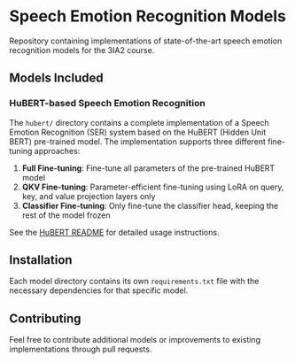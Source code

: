 # Speech Emotion Recognition Models

Repository containing implementations of state-of-the-art speech emotion recognition models for the 3IA2 course.

## Models Included

### HuBERT-based Speech Emotion Recognition

The `hubert/` directory contains a complete implementation of a Speech Emotion Recognition (SER) system based on the HuBERT (Hidden Unit BERT) pre-trained model. The implementation supports three different fine-tuning approaches:

1. **Full Fine-tuning**: Fine-tune all parameters of the pre-trained HuBERT model
2. **QKV Fine-tuning**: Parameter-efficient fine-tuning using LoRA on query, key, and value projection layers only
3. **Classifier Fine-tuning**: Only fine-tune the classifier head, keeping the rest of the model frozen

See the [HuBERT README](hubert/README.md) for detailed usage instructions.

## Installation

Each model directory contains its own `requirements.txt` file with the necessary dependencies for that specific model.

## Contributing

Feel free to contribute additional models or improvements to existing implementations through pull requests. 